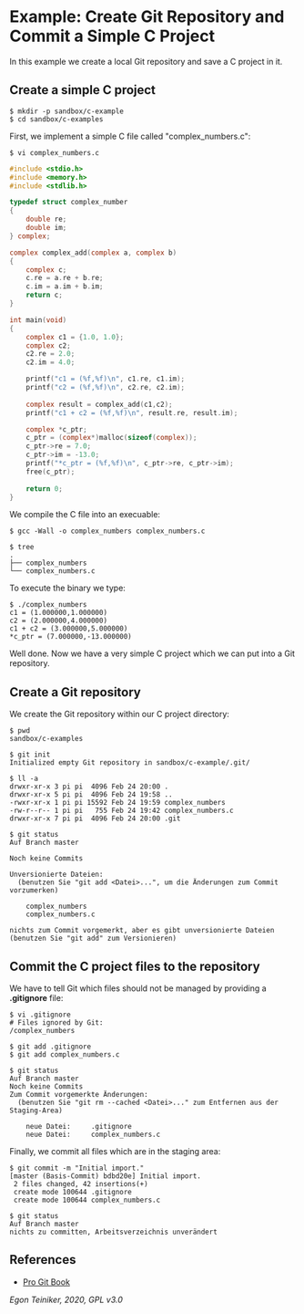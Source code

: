 # Example: Create Git Repository and Commit a Simple C Project

In this example we create a local Git repository and save a C 
project in it.

## Create a simple C project

```
$ mkdir -p sandbox/c-example
$ cd sandbox/c-examples
```

First, we implement a simple C file called "complex_numbers.c":
```
$ vi complex_numbers.c
```

```C
#include <stdio.h>
#include <memory.h>
#include <stdlib.h>

typedef struct complex_number
{
    double re;
    double im;
} complex;

complex complex_add(complex a, complex b)
{
	complex c;
    c.re = a.re + b.re;
    c.im = a.im + b.im;
    return c;
}

int main(void)
{
    complex c1 = {1.0, 1.0};
    complex c2;
    c2.re = 2.0;
    c2.im = 4.0;

    printf("c1 = (%f,%f)\n", c1.re, c1.im);
    printf("c2 = (%f,%f)\n", c2.re, c2.im);
    
    complex result = complex_add(c1,c2);
    printf("c1 + c2 = (%f,%f)\n", result.re, result.im);

    complex *c_ptr;
    c_ptr = (complex*)malloc(sizeof(complex)); 
    c_ptr->re = 7.0;
    c_ptr->im = -13.0;
    printf("*c_ptr = (%f,%f)\n", c_ptr->re, c_ptr->im);    
    free(c_ptr);
    
    return 0;
}    
```

We compile the C file into an execuable:
```
$ gcc -Wall -o complex_numbers complex_numbers.c

$ tree
.
├── complex_numbers
└── complex_numbers.c
```

To execute the binary we type:
```
$ ./complex_numbers 
c1 = (1.000000,1.000000)
c2 = (2.000000,4.000000)
c1 + c2 = (3.000000,5.000000)
*c_ptr = (7.000000,-13.000000)
```

Well done. Now we have a very simple C project which we can put into a
Git repository.


## Create a Git repository

We create the Git repository within our C project directory: 
```
$ pwd
sandbox/c-examples

$ git init
Initialized empty Git repository in sandbox/c-example/.git/

$ ll -a
drwxr-xr-x 3 pi pi  4096 Feb 24 20:00 .
drwxr-xr-x 5 pi pi  4096 Feb 24 19:58 ..
-rwxr-xr-x 1 pi pi 15592 Feb 24 19:59 complex_numbers
-rw-r--r-- 1 pi pi   755 Feb 24 19:42 complex_numbers.c
drwxr-xr-x 7 pi pi  4096 Feb 24 20:00 .git

$ git status
Auf Branch master

Noch keine Commits

Unversionierte Dateien:
  (benutzen Sie "git add <Datei>...", um die Änderungen zum Commit vorzumerken)

	complex_numbers
	complex_numbers.c

nichts zum Commit vorgemerkt, aber es gibt unversionierte Dateien
(benutzen Sie "git add" zum Versionieren)
```
	
## Commit the C project files to the repository

We have to tell Git which files should not be managed by providing a
**.gitignore** file:
```
$ vi .gitignore
# Files ignored by Git:
/complex_numbers
```


```
$ git add .gitignore 
$ git add complex_numbers.c 

$ git status
Auf Branch master
Noch keine Commits
Zum Commit vorgemerkte Änderungen:
  (benutzen Sie "git rm --cached <Datei>..." zum Entfernen aus der Staging-Area)

	neue Datei:     .gitignore
	neue Datei:     complex_numbers.c
```


Finally, we commit all files which are in the staging area:
```
$ git commit -m "Initial import."
[master (Basis-Commit) bdbd20e] Initial import.
 2 files changed, 42 insertions(+)
 create mode 100644 .gitignore
 create mode 100644 complex_numbers.c

$ git status
Auf Branch master
nichts zu committen, Arbeitsverzeichnis unverändert
```

## References
* [Pro Git Book](https://git-scm.com/book/en/v2)

*Egon Teiniker, 2020, GPL v3.0*
